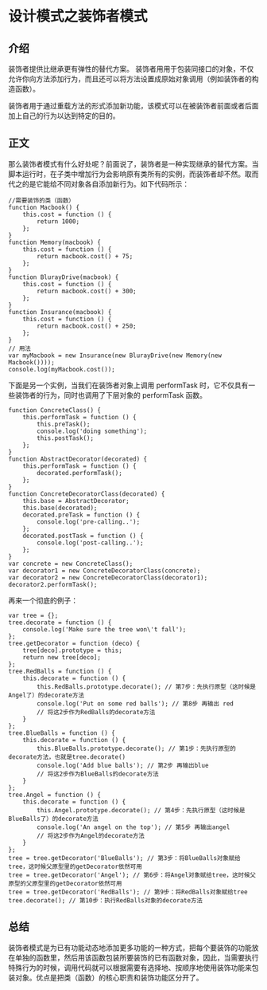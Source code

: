 # 设计模式之装饰者模式

## 介绍

装饰者提供比继承更有弹性的替代方案。 装饰者用用于包装同接口的对象，不仅允许你向方法添加行为，而且还可以将方法设置成原始对象调用（例如装饰者的构造函数）。

装饰者用于通过重载方法的形式添加新功能，该模式可以在被装饰者前面或者后面加上自己的行为以达到特定的目的。

## 正文

那么装饰者模式有什么好处呢？前面说了，装饰者是一种实现继承的替代方案。当脚本运行时，在子类中增加行为会影响原有类所有的实例，而装饰者却不然。取而代之的是它能给不同对象各自添加新行为。如下代码所示：

```
//需要装饰的类（函数）
function Macbook() {
    this.cost = function () {
        return 1000;
    };
}
function Memory(macbook) {
    this.cost = function () {
        return macbook.cost() + 75;
    };
}
function BlurayDrive(macbook) {
    this.cost = function () {
        return macbook.cost() + 300;
    };
}
function Insurance(macbook) {
    this.cost = function () {
        return macbook.cost() + 250;
    };
}
// 用法
var myMacbook = new Insurance(new BlurayDrive(new Memory(new Macbook())));
console.log(myMacbook.cost());
```

下面是另一个实例，当我们在装饰者对象上调用 performTask 时，它不仅具有一些装饰者的行为，同时也调用了下层对象的 performTask 函数。

```
function ConcreteClass() {
    this.performTask = function () {
        this.preTask();
        console.log('doing something');
        this.postTask();
    };
}
function AbstractDecorator(decorated) {
    this.performTask = function () {
        decorated.performTask();
    };
}
function ConcreteDecoratorClass(decorated) {
    this.base = AbstractDecorator;
    this.base(decorated);
    decorated.preTask = function () {
        console.log('pre-calling..');
    };
    decorated.postTask = function () {
        console.log('post-calling..');
    };
}
var concrete = new ConcreteClass();
var decorator1 = new ConcreteDecoratorClass(concrete);
var decorator2 = new ConcreteDecoratorClass(decorator1);
decorator2.performTask();
```

再来一个彻底的例子：

```
var tree = {};
tree.decorate = function () {
    console.log('Make sure the tree won\'t fall');
};
tree.getDecorator = function (deco) {
    tree[deco].prototype = this;
    return new tree[deco];
};
tree.RedBalls = function () {
    this.decorate = function () {
        this.RedBalls.prototype.decorate(); // 第7步：先执行原型（这时候是Angel了）的decorate方法
        console.log('Put on some red balls'); // 第8步 再输出 red
        // 将这2步作为RedBalls的decorate方法
    }
};
tree.BlueBalls = function () {
    this.decorate = function () {
        this.BlueBalls.prototype.decorate(); // 第1步：先执行原型的decorate方法，也就是tree.decorate()
        console.log('Add blue balls'); // 第2步 再输出blue
        // 将这2步作为BlueBalls的decorate方法
    }
};
tree.Angel = function () {
    this.decorate = function () {
        this.Angel.prototype.decorate(); // 第4步：先执行原型（这时候是BlueBalls了）的decorate方法
        console.log('An angel on the top'); // 第5步 再输出angel
        // 将这2步作为Angel的decorate方法
    }
};
tree = tree.getDecorator('BlueBalls'); // 第3步：将BlueBalls对象赋给tree，这时候父原型里的getDecorator依然可用
tree = tree.getDecorator('Angel'); // 第6步：将Angel对象赋给tree，这时候父原型的父原型里的getDecorator依然可用
tree = tree.getDecorator('RedBalls'); // 第9步：将RedBalls对象赋给tree
tree.decorate(); // 第10步：执行RedBalls对象的decorate方法
```

## 总结

装饰者模式是为已有功能动态地添加更多功能的一种方式，把每个要装饰的功能放在单独的函数里，然后用该函数包装所要装饰的已有函数对象，因此，当需要执行特殊行为的时候，调用代码就可以根据需要有选择地、按顺序地使用装饰功能来包装对象。优点是把类（函数）的核心职责和装饰功能区分开了。
